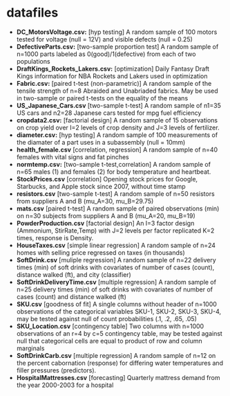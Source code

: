 # datafiles

* **DC_MotorsVoltage.csv:** [hyp testing] A random sample of 100 motors tested for voltage (null = 12V) and visible defects (null = 0.25)
* **DefectiveParts.csv:** [two-sample proportion test] A random sample of n=1000 parts labeled as 0(good)/1(defective) from each of two populations
* **DraftKings_Rockets_Lakers.csv:** [optimization] Daily Fantasy Draft Kings information for NBA Rockets and Lakers used in optimization 
* **Fabric.csv:** [paired t-test (non-parametric)] A random sample of the tensile strength of n=8 Abraided and Unabriaded fabrics.  May be used in two-sample or paired t-tests on the equality of the means
* **US_Japanese_Cars.csv** [two-sample t-test] A random sample of n1=35 US cars and n2=28 Japanese cars tested for mpg fuel efficiency 
* **cropdata2.csv:** [factorial design] A random sample of 15 observations on crop yield over I=2 levels of crop density and J=3 levels of fertilizer. 
* **diameter.csv:** [hyp testing] A random sample of 100 measurements of the diamater of a part uses in a subassembly (null = 10mm)
* **health_female.csv** [correlation, regression] A random sample of n=40 females with vital signs and fat pinches
* **normtemp.csv:** [two-sample t-test,correlation] A random sample of n=65 males (1) and females (2) for body temperature and heartbeat.  
* **StockPrices.csv** [correlation] Opening stock prices for Google, Starbucks, and Apple stock since 2007, without time stamp
* **resistors.csv** [two-sample t-test] A random sample of n=50 resistors from suppliers A and B (mu_A=30, mu_B=29.75)
* **mats.csv** [paired t-test] A random sample of paired observations (min) on n=30 subjects from suppliers A and B (mu_A=20, mu_B=19)
* **PowderProduction.csv** [factorial design] An I=3 factor design (Ammonium, StirRate,Temp) with J=2 levels per factor replicated K=2 times, response is Density.  
* **HouseTaxes.csv** [simple linear regression] A random sample of n=24 homes with selling price regressed on taxes (in thousands) 
* **SoftDrink.csv** [muliple regression] A random sample of n=22 delivery times (min) of soft drinks with covariates of number of cases (count), distance walked (ft), and city (classifier)  
* **SoftDrinkDeliveryTime.csv** [multiple regression] A random sample of n=25 delivery times (min) of soft drinks with covariates of number of cases (count) and distance walked (ft)
* **SKU.csv** [goodness of fit] A single columns without header of n=1000 observations of the categorical variables SKU-1, SKU-2, SKU-3, SKU-4, may be tested against null of count probabilities (.1, .2, .65, .05)
* **SKU_Location.csv** [contingency table] Two columns with n=1000 observations of an r=4 by c=5 contingency table, may be tested against null that categorical cells are equal to product of row and column marginals 
* **SoftDrinkCarb.csv** [multiple regression]  A random sample of n=12 on the percent cabornation (response) for differing water temperatures and filler pressures (predictors).
* **HospitalMattresses.csv** [forecasting] Quarterly mattress demand from the year 2000-2003 for a hospital
